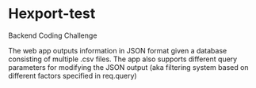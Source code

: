 Hexport-test
=============
Backend Coding Challenge

The web app outputs information in JSON format given a database consisting of multiple .csv files. The app also supports different query parameters for modifying the JSON output (aka filtering system based on different factors specified in req.query)
